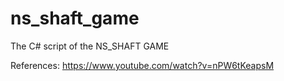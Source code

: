 # ns_shaft_game
The C# script of the NS_SHAFT GAME

References: https://www.youtube.com/watch?v=nPW6tKeapsM
